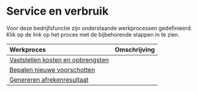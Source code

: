 # Service en verbruik

Voor deze bedrijfsfunctie zijn onderstaande werkprocessen gedefinieerd. Klik op de link op het proces met de bijbehorende stappen in te zien.

Werkproces | Omschrijving
:--- | :---
[Vaststellen kosten en opbrengsten](vaststellen-kosten-en-opbrengsten/) | 
[Bepalen nieuwe voorschotten](bepalen-nieuwe-voorschotten/) | 
[Genereren afrekenresultaat](genereren-afrekenresultaat/) | 

